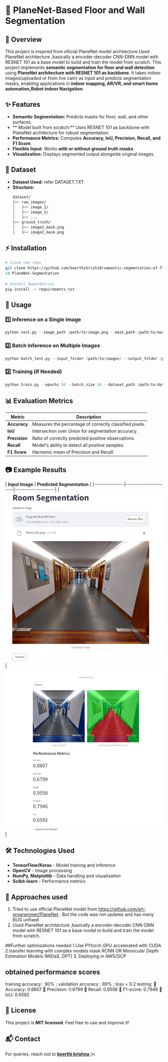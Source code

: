 # 🚀 PlaneNet-Based Floor and Wall Segmentation


## 📌 Overview
This project is inspired from ofiicial PlaneNet model architecture.Used PlaneNet architecture ,basically a  encoder-decoder CNN-DNN model with RESNET 101  as a base model to build and train the model from scratch.
This project implements **semantic segmentation for floor and wall detection** using **PlaneNet architecture with RESNET 101 as backbone**. It takes indoor images(uploaded or from live cam) as input and predicts segmentation masks, enabling applications in **indoor mapping, AR/VR, and smart home automation,Robot indoor Navigation**.

## ✨ Features
- **Semantic Segmentation:** Predicts masks for floor, wall, and other surfaces.
- ** Model built from scratch:** Uses RESNET 101 as backbone with PlaneNet architecture  for robust segmentation.
- **Performance Metrics:** Computes **Accuracy, IoU, Precision, Recall, and F1 Score**.
- **Flexible Input:** Works **with or without ground truth masks**.
- **Visualization:** Displays segmented output alongside original images.

## 📁 Dataset
- **Dataset Used:** refer DATASET.TXT
- **Structure:**
  ```plaintext
  dataset/
  ├── raw_images/
  │   ├── image_1/
  │   ├── image_2/
  │   ├── ...
  ├── ground_truth/
  │   ├── image1_mask.png
  │   ├── image2_mask.png
  ```

## ⚡ Installation
```bash
# Clone the repo
git clone https://github.com/keerthikrish10/semantic-segmentation-of-floor-walls-using-PlaneNet/
cd PlaneNet-Segmentation

# Install dependencies
pip install -r requirements.txt
```

## 🚀 Usage
### 1️⃣ **Inference on a Single Image**
```python
python test.py --image_path /path/to/image.png --mask_path /path/to/mask.png  # Optional mask
```

### 2️⃣ **Batch Inference on Multiple Images**
```python
python batch_test.py --input_folder /path/to/images/ --output_folder /path/to/results/
```

### 3️⃣ **Training (If Needed)**
```python
python train.py --epochs 50 --batch_size 16 --dataset_path /path/to/dataset/
```

## 📊 Evaluation Metrics
| Metric    | Description |
|-----------|------------|
| **Accuracy** | Measures the percentage of correctly classified pixels. |
| **IoU** | Intersection over Union for segmentation accuracy. |
| **Precision** | Ratio of correctly predicted positive observations. |
| **Recall** | Model's ability to detect all positive samples. |
| **F1 Score** | Harmonic mean of Precision and Recall. |

## 📷 Example Results
| **Input Image** | **Predicted Segmentation** | 
|---------------|----------------------|--------------------|
| ![Input](https://github.com/keerthikrish10/semantic-segmentation-of-floor-walls-using-PlaneNet/blob/main/streamlitUI-UX.png) | ![Predicted](https://github.com/keerthikrish10/semantic-segmentation-of-floor-walls-using-PlaneNet/blob/main/streamlitprediction.png)|

## 🛠 Technologies Used
- **TensorFlow/Keras** - Model training and inference
- **OpenCV** - Image processing
- **NumPy, Matplotlib** - Data handling and visualization
- **Scikit-learn** - Performance metrics

## 🤝 Approaches used
1. Tried to use official PlaneNet model from https://github.com/art-programmer/PlaneNet . But the code was not updates and has many BUG unfixed
2. Used PlaneNet architecture ,basically a  encoder-decoder CNN-DNN model with RESNET 101  as a base model to build and train the model from scratch.

##Further optimizations needed
1.Use PYtorch GPU accelerated with CUDA 
2.transfer learning with complex models mask RCNN OR Monocular Depth Estimation Models (MiDaS, DPT)
3. Deploying in AWS/GCP

## obtained performance scores 
training accuracy : 90% ; validation accuracy : 89% ; loss = 0.2
testing:
🔹 Accuracy: 0.8807
🔹 Precision: 0.6799
🔹 Recall: 0.9558
🔹 F1-score: 0.7946
🔹 IoU: 0.6592
## 📜 License
This project is **MIT licensed**. Feel free to use and improve it!

## 📬 Contact
For queries, reach out to **[keerthi krishna ](https://github.com/keerthikrish10)** ✉️

